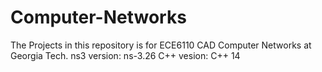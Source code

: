 # Computer-Networks
The Projects in this repository is for ECE6110 CAD Computer Networks at Georgia Tech.
ns3 version: ns-3.26
C++ vesion: C++ 14
